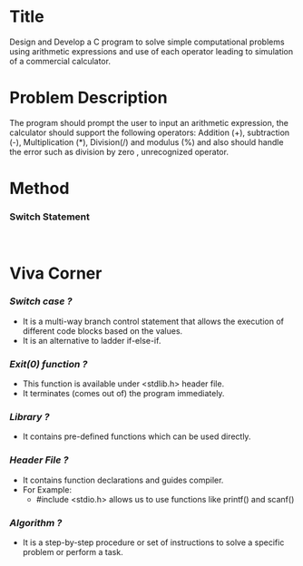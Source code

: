 # Title
Design and Develop a C program to solve simple computational problems using arithmetic expressions and use of each operator leading to simulation of a commercial calculator.
# Problem Description 
The program should prompt the user to input an arithmetic expression, the calculator should support the following operators: Addition (+), subtraction (-), Multiplication (*), Division(/) and modulus (%) and also should handle the error such as division by zero , unrecognized operator.
# Method 
### Switch Statement

<br>

# **Viva Corner**

### *Switch case ?*
- It is a multi-way branch control statement that allows the execution of different code blocks based on the values.
- It is an alternative to ladder if-else-if.

### *Exit(0) function ?*
- This function is available under <stdlib.h> header file.
- It terminates (comes out of) the program immediately.
 
### *Library ?*
- It contains pre-defined functions which can be used directly.

### *Header File ?*
- It contains function declarations and guides compiler.<br>
- For Example:
   - #include <stdio.h> allows us to use functions like printf() and scanf()

### *Algorithm ?* 
- It is a step-by-step procedure or set of instructions to solve a specific problem or perform a task.  

